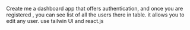 Create me a dashboard app that offers authentication, and once you are registered , you can see list of all the users there in table. it allows you to edit any user. use tailwin UI and react.js